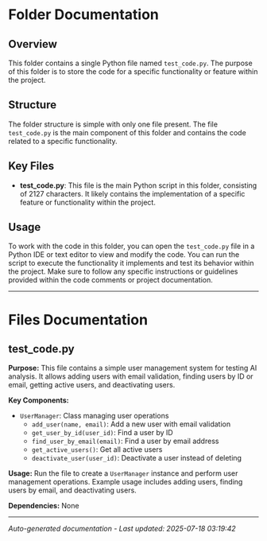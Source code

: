 # Folder Documentation

## Overview
This folder contains a single Python file named `test_code.py`. The purpose of this folder is to store the code for a specific functionality or feature within the project.

## Structure
The folder structure is simple with only one file present. The file `test_code.py` is the main component of this folder and contains the code related to a specific functionality.

## Key Files
- **test_code.py**: This file is the main Python script in this folder, consisting of 2127 characters. It likely contains the implementation of a specific feature or functionality within the project.

## Usage
To work with the code in this folder, you can open the `test_code.py` file in a Python IDE or text editor to view and modify the code. You can run the script to execute the functionality it implements and test its behavior within the project. Make sure to follow any specific instructions or guidelines provided within the code comments or project documentation.

---

# Files Documentation

## test_code.py

**Purpose:** This file contains a simple user management system for testing AI analysis. It allows adding users with email validation, finding users by ID or email, getting active users, and deactivating users.

**Key Components:**
- `UserManager`: Class managing user operations
  - `add_user(name, email)`: Add a new user with email validation
  - `get_user_by_id(user_id)`: Find a user by ID
  - `find_user_by_email(email)`: Find a user by email address
  - `get_active_users()`: Get all active users
  - `deactivate_user(user_id)`: Deactivate a user instead of deleting

**Usage:** Run the file to create a `UserManager` instance and perform user management operations. Example usage includes adding users, finding users by email, and deactivating users.

**Dependencies:** None

---
*Auto-generated documentation - Last updated: 2025-07-18 03:19:42*
